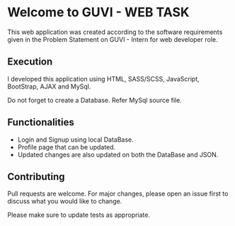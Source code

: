 # Welcome to GUVI - WEB TASK


This web application was created according to the software requirements given in the Problem Statement on GUVI - Intern for web developer role.


## Execution
I developed this application using HTML, SASS/SCSS, JavaScript, BootStrap, AJAX and MySql.

Do not forget to create a Database. Refer MySql source file. 


## Functionalities
* Login and Signup using local DataBase.
* Profile page that can be updated.
* Updated changes are also updated on both the DataBase and JSON.

  
## Contributing
Pull requests are welcome. For major changes, please open an issue first to discuss what you would like to change.

Please make sure to update tests as appropriate.
